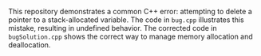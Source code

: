 This repository demonstrates a common C++ error: attempting to delete a pointer to a stack-allocated variable.  The code in `bug.cpp` illustrates this mistake, resulting in undefined behavior. The corrected code in `bugSolution.cpp` shows the correct way to manage memory allocation and deallocation.